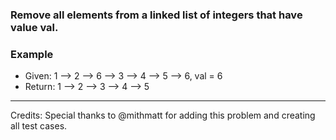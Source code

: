 ### Remove all elements from a linked list of integers that have value val.

### Example
+ Given: 1 --> 2 --> 6 --> 3 --> 4 --> 5 --> 6, val = 6
+ Return: 1 --> 2 --> 3 --> 4 --> 5

-------
Credits:
Special thanks to @mithmatt for adding this problem and creating all test cases.